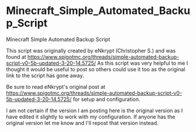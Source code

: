 # Minecraft_Simple_Automated_Backup_Script

Minecraft Simple Automated Backup Script

This script was originally created by eNkrypt (Christopher S.) and was found at 
https://www.spigotmc.org/threads/simple-automated-backup-script-v0-5b-updated-3-20-14.5725/
As this script was very helpful to me I thought it would be useful to post so others
could use it too as the original link to the script has gone away. 

Be sure to read eNkrypt's original post at 
https://www.spigotmc.org/threads/simple-automated-backup-script-v0-5b-updated-3-20-14.5725/
for setup and configuration. 

I am not certain if the version I am posting here is the original version as I have edited it 
slightly to work with my configuration. If anyone has the original version let me know and 
I'll repost that version instead.
